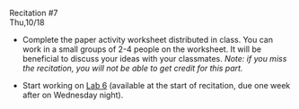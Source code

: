 
<div class="recitation">
<div class="column_date">
<p markdown="block">
Recitation #7 <br>
Thu,10/18
</p>
</div>

<div class="column_recitation">
<p markdown="block">




- Complete the paper activity worksheet distributed in class. You can work in a
small groups of 2-4 people on the worksheet. It will be beneficial to discuss
your ideas with your classmates. _Note: if you miss the recitation, you will not be
able to get credit for this part._

- Start working on
[Lab 6](https://drive.google.com/drive/folders/1FfMo6V5csKctAMGbj2Lblx_3D8RxSXm5?usp=sharing)
(available at the start of recitation, due one week after on Wednesday night).



</p>
</div>

</div>
